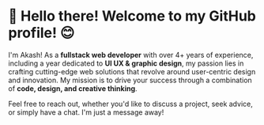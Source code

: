 # 👋 Hello there! Welcome to my GitHub profile! 😊
I'm Akash! As a **fullstack web developer** with over 4+ years of experience, including a year dedicated to **UI UX & graphic design**, my passion lies in crafting cutting-edge web solutions that revolve around user-centric design and innovation. My mission is to drive your success through a combination of **code, design, and creative thinking**.
 
Feel free to reach out, whether you'd like to discuss a project, seek advice, or simply have a chat. I'm just a message away!
